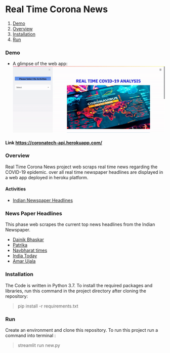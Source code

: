 # Real Time Corona News

1. [ Demo ](#demo)
2. [ Overview ](#overview)
3. [ Installation](#install)
4. [ Run ](#run)
<a name="demo"></a>
### Demo

* A glimpse of the web app:
![GIF](app1.gif)
#### Link https://coronatech-api.herokuapp.com/

<a name="overview"></a>
### Overview
Real Time Corona News project web scraps real time news regarding the COVID-19 epidemic. over all real time newspaper headlines are displayed in a web app deployed in heroku platform.

#### Activities
* [ Indian Newspaper Headlines ](#news)

<a name="news"></a>
### News Paper Headlines

This phase web scrapes the current top news headlines from the Indian Newspaper. 
* [ Dainik Bhaskar ](https://www.bhaskar.com/coronavirus/)
* [ Patrika ](https://www.patrika.com/topic/coronavirus/) 
* [ Navbharat times ](https://navbharattimes.indiatimes.com/coronavirus/trending/74460387.cms)
* [ India Today](https://www.indiatoday.in/coronavirus)
* [ Amar Ujala ](https://www.amarujala.com/tags/corona-special-news?page=1)

<a name="install"></a>
### Installation

The Code is written in Python 3.7. To install the required packages and libraries, run this command in the project directory after cloning the repository:

> pip install -r requirements.txt

<a name="run" > </a>
### Run

Create an environment and clone this repository. To run this project run a command into terminal :

> streamlit run new.py


